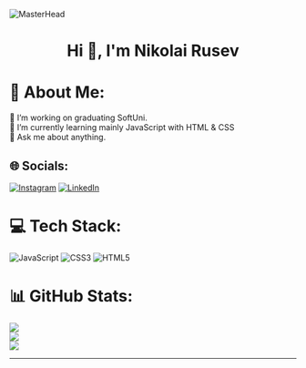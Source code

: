 ![MasterHead](https://camo.githubusercontent.com/cae12fddd9d6982901d82580bdf321d81fb299141098ca1c2d4891870827bf17/68747470733a2f2f6d69726f2e6d656469756d2e636f6d2f6d61782f313336302f302a37513379765349765f7430696f4a2d5a2e676966)
<h1 align="center">Hi 👋, I'm Nikolai Rusev</h1>

# 💫 About Me:
🔭 I’m working on graduating SoftUni.<br>🌱 I’m currently learning mainly JavaScript with HTML & CSS<br>💬 Ask me about anything.<br>


## 🌐 Socials:
[![Instagram](https://img.shields.io/badge/Instagram-%23E4405F.svg?logo=Instagram&logoColor=white)](https://instagram.com/nikolai.rsv) [![LinkedIn](https://img.shields.io/badge/LinkedIn-%230077B5.svg?logo=linkedin&logoColor=white)](https://linkedin.com/in/николай-русев-1771b924b) 

# 💻 Tech Stack:
![JavaScript](https://img.shields.io/badge/javascript-%23323330.svg?style=for-the-badge&logo=javascript&logoColor=%23F7DF1E) ![CSS3](https://img.shields.io/badge/css3-%231572B6.svg?style=for-the-badge&logo=css3&logoColor=white) ![HTML5](https://img.shields.io/badge/html5-%23E34F26.svg?style=for-the-badge&logo=html5&logoColor=white)
# 📊 GitHub Stats:
![](https://github-readme-stats.vercel.app/api?username=Nikolairsv&theme=blueberry&hide_border=true&include_all_commits=false&count_private=false)<br/>
![](https://github-readme-streak-stats.herokuapp.com/?user=Nikolairsv&theme=blueberry&hide_border=true)<br/>
![](https://github-readme-stats.vercel.app/api/top-langs/?username=Nikolairsv&theme=blueberry&hide_border=true&include_all_commits=false&count_private=false&layout=compact)

---

